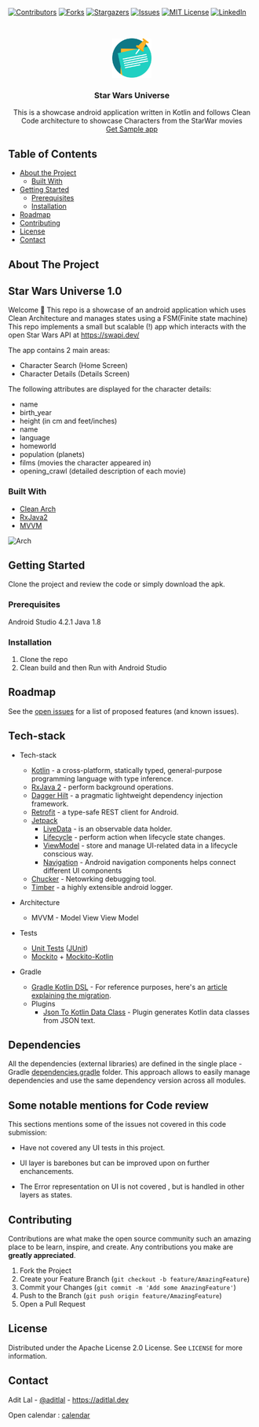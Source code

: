 [![Contributors][contributors-shield]][contributors-url]
[![Forks][forks-shield]][forks-url]
[![Stargazers][stars-shield]][stars-url]
[![Issues][issues-shield]][issues-url]
[![MIT License][license-shield]][license-url]
[![LinkedIn][linkedin-shield]][linkedin-url]


<!-- PROJECT LOGO -->
<br />
<p align="center">
  <a href="Repo">
    <img src="snaps/logo.png" alt="Logo" width="80" height="80">
  </a>
  <h3 align="center">Star Wars Universe</h3>

  <p align="center">
    This is a showcase android application written in Kotlin and follows Clean Code architecture to showcase Characters from the StarWar movies
    <br />
    <a href="/releases/">Get Sample app</a>
  </p>
</p>


<!-- TABLE OF CONTENTS -->
## Table of Contents

* [About the Project](#about-the-project)
  * [Built With](#built-with)
* [Getting Started](#getting-started)
  * [Prerequisites](#prerequisites)
  * [Installation](#installation)
* [Roadmap](#roadmap)
* [Contributing](#contributing)
* [License](#license)
* [Contact](#contact)



<!-- ABOUT THE PROJECT -->
## About The Project

## Star Wars Universe 1.0
Welcome 👋 This repo is a showcase of an android application which uses Clean Architecture and manages states using a FSM(Finite state machine)
This repo implements a small but scalable (!) app which interacts with the open Star Wars API at
https://swapi.dev/

The app contains 2 main areas:
* Character Search (Home Screen)
* Character Details (Details Screen)

The following attributes are displayed for the character details:
* name
* birth_year
* height (in cm and feet/inches)
* name
* language
* homeworld
* population (planets)
* films (movies the character appeared in)
* opening_crawl (detailed description of each movie)

### Built With

* [Clean Arch](https://blog.cleancoder.com/uncle-bob/2012/08/13/the-clean-architecture.html)
* [RxJava2](https://github.com/ReactiveX/RxJava)
* [MVVM](https://bit.ly/2GmZICu)

![Arch](snaps/arch.png)

<!-- GETTING STARTED -->
## Getting Started

Clone the project and review the code or simply download the apk.

### Prerequisites

Android Studio 4.2.1
Java 1.8

### Installation

1. Clone the repo
2. Clean build and then Run with Android Studio

<!-- ROADMAP -->
## Roadmap

See the [open issues](/Issues.md) for a list of proposed features (and known issues).

<!-- Tech docs -->
## Tech-stack

* Tech-stack
    * [Kotlin](https://kotlinlang.org/) - a cross-platform, statically typed, general-purpose programming language with type inference.
    * [RxJava 2](https://github.com/ReactiveX/RxJava) - perform background operations.
    * [Dagger Hilt](https://developer.android.com/training/dependency-injection/hilt-android) - a pragmatic lightweight dependency injection framework.
    * [Retrofit](https://square.github.io/retrofit/) - a type-safe REST client for Android.
    * [Jetpack](https://developer.android.com/jetpack)
        * [LiveData](https://developer.android.com/topic/libraries/architecture/livedata) - is an observable data holder.
        * [Lifecycle](https://developer.android.com/topic/libraries/architecture/lifecycle) - perform action when lifecycle state changes.
        * [ViewModel](https://developer.android.com/topic/libraries/architecture/viewmodel) - store and manage UI-related data in a lifecycle conscious way.
        * [Navigation](https://developer.android.com/guide/navigation) - Android navigation components helps connect different UI components
    * [Chucker](https://github.com/ChuckerTeam/chucker) - Netowrking debugging tool.
    * [Timber](https://github.com/JakeWharton/timber) - a highly extensible android logger.

* Architecture
    * MVVM - Model View View Model
* Tests
    * [Unit Tests](https://en.wikipedia.org/wiki/Unit_testing) ([JUnit](https://junit.org/junit4/))
    * [Mockito](https://github.com/mockito/mockito) + [Mockito-Kotlin](https://github.com/nhaarman/mockito-kotlin)
* Gradle
    * [Gradle Kotlin DSL](https://docs.gradle.org/current/userguide/kotlin_dsl.html) - For reference purposes, here's an [article explaining the migration](https://medium.com/@evanschepsiror/migrating-to-kotlin-dsl-4ee0d6d5c977).
    * Plugins 
        * [Json To Kotlin Data Class](https://github.com/Mighty16/JSONToKotlinClass) - Plugin generates Kotlin data classes from JSON text.
    
    
## Dependencies

All the dependencies (external libraries) are defined in the single place - Gradle [dependencies.gradle](dependencies.gradle) folder. This approach allows to easily manage dependencies and use the same dependency version across all modules. 

## Some notable mentions for Code review

This sections mentions some of the issues not covered in this code submission:

- Have not covered any UI tests in this project.

- UI layer is barebones but can be improved upon on further enchancements.

- The Error representation on UI is not covered , but is handled in other layers as states.

<!-- CONTRIBUTING -->
## Contributing

Contributions are what make the open source community such an amazing place to be learn, inspire, and create. Any contributions you make are **greatly appreciated**.

1. Fork the Project
2. Create your Feature Branch (`git checkout -b feature/AmazingFeature`)
3. Commit your Changes (`git commit -m 'Add some AmazingFeature'`)
4. Push to the Branch (`git push origin feature/AmazingFeature`)
5. Open a Pull Request



<!-- LICENSE -->
## License

Distributed under the Apache License 2.0 License. See `LICENSE` for more information.



<!-- CONTACT -->
## Contact

Adit Lal - [@aditlal](https://twitter.com/aditlal) - https://aditlal.dev

Open calendar : [calendar](https://calendly.com/aditlal)



<!-- MARKDOWN LINKS & IMAGES -->
<!-- https://www.markdownguide.org/basic-syntax/#reference-style-links -->
[contributors-shield]: https://img.shields.io/github/contributors/aldefy/Star-Wars-Universe.svg?style=flat-square
[contributors-url]: https://github.com/aldefy/Star-Wars-Universe/graphs/contributors
[forks-shield]: https://img.shields.io/github/forks/aldefy/Star-Wars-Universe.svg?style=flat-square
[forks-url]: https://github.com/aldefy/Star-Wars-Universe/network/members
[stars-shield]: https://img.shields.io/github/stars/aldefy/Star-Wars-Universe.svg?style=flat-square
[stars-url]: https://github.com/aldefy/Star-Wars-Universe/stargazers
[issues-shield]: https://img.shields.io/github/issues/aldefy/Star-Wars-Universe.svg?style=flat-square
[issues-url]: https://github.com/aldefy/Star-Wars-Universe/issues
[license-shield]: https://img.shields.io/github/license/aldefy/Star-Wars-Universe.svg?style=flat-square
[license-url]: https://github.com/aldefy/Star-Wars-Universe/blob/master/LICENSE.txt
[linkedin-shield]: https://img.shields.io/badge/-LinkedIn-black.svg?style=flat-square&logo=linkedin&colorB=555
[linkedin-url]: https://linkedin.com/in/aditlal
[product-screenshot]: snaps/default.png
